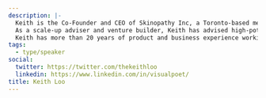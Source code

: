 ```yaml
---
description: |-
  Keith is the Co-Founder and CEO of Skinopathy Inc, a Toronto-based medical technology startup using Artificial Intelligence, automation, and standardized health data to revolutionize how we practice medicine in Canada and abroad.
  As a scale-up adviser and venture builder, Keith has advised high-potential, high-scale businesses on their technology, revenue, and go-to-market strategies. He is heavily involved in the Canadian tech start-up community, and mentors, consults, and advises out of several incubators and accelerators in the GTA.
  Keith has more than 20 years of product and business experience working with firms such as Apple, Logitech, HP, IBM, Microsoft, and others, and is co-founder and Chief Executive Officer of Skinopathy, Canada’s Digital Health Platform for all things skin. Keith is also an instructor at the Schulich School of Business, York University on entrepreneurship and data & AI strategies.
tags:
  - type/speaker
social:
  twitter: https://twitter.com/thekeithloo
  linkedin: https://www.linkedin.com/in/visualpoet/
title: Keith Loo
---
```

